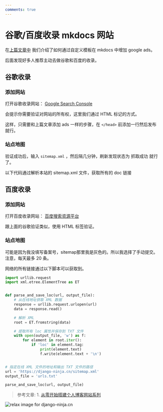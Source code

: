 ```yaml
---
comments: true
---
```

# 谷歌/百度收录 mkdocs 网站

在[上篇文章中](add-google-adsense-with-mkdocs.md) 我们介绍了如何通过自定义模板在 mkdocs 中增加 google ads。

后面发现好多人推荐主动去做谷歌和百度的收录。

## 谷歌收录

### 添加网站

打开谷歌收录网站： [Google Search Console](https://search.google.com/search-console/welcome?hl=zh-CN)

会提示你需要验证对网站的所有权，这里我们通过 HTML 标记的方式。

这样，只需要和上篇文章添加 ads 一样的步骤，在 `</head>` 前添加一行然后发布就行。

### 站点地图
验证成功后，输入 `sitemap.xml` ，然后隔几分钟，刷新发现状态为 抓取成功 就行了。

以下代码通过解析本站的 sitemap.xml 文件，获取所有的 doc 链接

## 百度收录

### 添加网站

打开百度收录网站： [百度搜索资源平台](https://ziyuan.baidu.com/dailysubmit/index)

跟上面的谷歌验证类似，使用 HTML 标签验证。

### 站点地图
可能是因为我没填写备案号，sitemap那里我是灰色的。所以我选择了手动提交。注意，每天最多 20 条。

网络的所有链接通过以下脚本可以获取到。

```python
import urllib.request
import xml.etree.ElementTree as ET


def parse_and_save_loc(url, output_file):
    # 从在线地址获取 XML 数据
    response = urllib.request.urlopen(url)
    data = response.read()

    # 解析 XML
    root = ET.fromstring(data)

    # 提取所有 loc 属性并保存到 TXT 文件
    with open(output_file, 'w') as f:
        for element in root.iter():
            if 'loc' in element.tag:
                print(element.text)
                f.write(element.text + '\n')


# 指定在线 XML 文件的地址和输出 TXT 文件的路径
url = 'https://django-ninja.cn/sitemap.xml'
output_file = 'urls.txt'

parse_and_save_loc(url, output_file)
```

> 参考文章:
    1. [从零开始搭建个人博客网站系列](https://www.techxiaofei.com/post/hugo/hugo_search/#%E8%B0%B7%E6%AD%8C%E6%94%B6%E5%BD%95)
  
<img style="object-fit: cover; object-position: 50% 50%;" alt="relax image for django-ninja.cn" loading="lazy" fetchpriority="auto" aria-hidden="true" draggable="false" src="https://picsum.photos/825/47.jpg">
